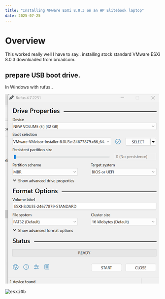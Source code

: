 ```yaml
---
title: "Installing VMware ESXi 8.0.3 on an HP Elitebook laptop"
date: 2025-07-25
---
```

# Overview
This worked really well I have to say.. installing stock standard VMware ESXi 8.0.3 downloaded from broadcom.

## prepare USB boot drive.
In Windows with rufus..

<kbd><img src= "https://raw.githubusercontent.com/nzdavidv/pages/refs/heads/main/images/esxi0.png" alt="esxi0" width="500px"></kbd>

<kbd><img src= "https://raw.githubusercontent.com/nzdavidv/pages/refs/heads/main/images/esxi0b.png" alt="esxi0b" width="500px"></kbd>
